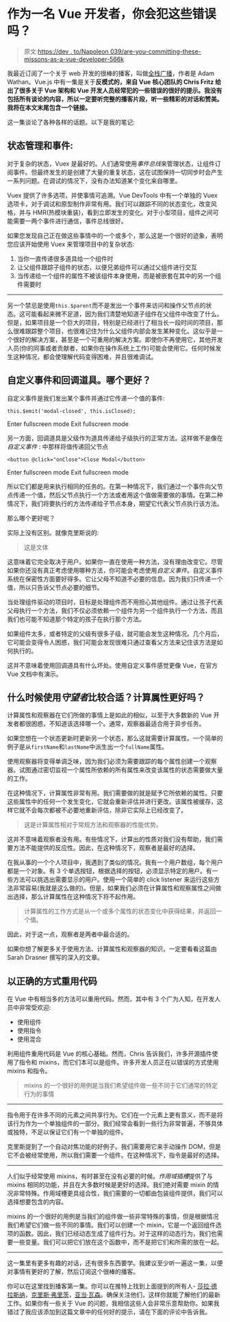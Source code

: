 # 作为一名 Vue 开发者，你会犯这些错误吗？

> 原文:[https://dev . to/Napoleon 039/are-you-committing-these-missons-as-a-vue-developer-566k](https://dev.to/napoleon039/are-you-committing-these-mistakes-as-a-vue-developer--566k)

我最近订阅了一个关于 web 开发的很棒的播客，叫做[全栈广播](https://twitter.com/fullstackradio)，作者是 Adam Wathan。Vue.js 中有一集是关于**反模式的，来自 Vue 核心团队的 Chris Fritz 给出了很多关于 Vue 架构和 Vue 开发人员经常犯的一些错误的很好的提示。我没有包括所有谈论的内容，所以一定要听完整的播客片段，听一些精彩的对话和赞美。我将在本文末尾包含一个链接。**

这一集谈论了各种各样的话题。以下是我的笔记:

## 状态管理和事件:

对于复杂的状态，Vuex 是最好的。人们通常使用*事件总线*来管理状态，让组件订阅事件。但最终发生的是创建了大量的重复状态，这在试图保持一切同步时会产生一系列问题。在调试的情况下，没有办法知道某个变化来自哪里。

Vuex 提供了许多选项，并使事情可追溯。Vue DevTools 中有一个单独的 Vuex 选项卡，对于调试和原型制作非常有用。我们可以跟踪不同的状态变化，改变风格，并与 HMR(热模块重装)，看到立即发生的变化。对于小型项目，组件之间可能需要一两个事件进行通信，事件总线很好。

如果您发现自己正在做这些事情中的一个或多个，那么这是一个很好的迹象，表明您应该开始使用 Vuex 来管理项目中的复杂状态:

1.  当你一直传递很多道具给一个组件时
2.  让父组件跟踪子组件的状态，以便兄弟组件可以通过父组件进行交互
3.  当传递给一个组件的属性不被该组件本身使用，而是被嵌套在其中的另一个组件需要时

* * *

另一个禁忌是使用`this.$parent`而不是发出一个事件来访问和操作父节点的状态。这可能看起来微不足道，因为我们清楚地知道子组件在父组件中改变了什么。但是，如果项目是一个巨大的项目，特别是已经进行了相当长一段时间的项目，那么很难跟踪整个项目，也很难记住为什么父组件内部会发生某种变化。这似乎是一个很好的解决方案，甚至是一个可重用的解决方案。即使你不再使用它，其他开发人员(你的同事或者贡献者，如果你在操作系统上工作)可能会使用它。任何时候发生这种情况，都会使理解代码变得困难，并且很难调试。

## 自定义事件和回调道具。哪个更好？

自定义事件是我们发出某个事件并通过它传递一个值的事件:

```
this.$emit('modal-closed', this.isClosed); 
```

Enter fullscreen mode Exit fullscreen mode

另一方面，回调道具是父级作为道具传递给子级执行的正常方法。这样做不是像在*自定义事件* :
中那样将值传递回父节点

```
<button @click="onClose">Close Modal</button> 
```

Enter fullscreen mode Exit fullscreen mode

所以它们都是用来执行相同的任务的。在第一种情况下，我们通过一个事件向父节点传递一个值，然后父节点执行一个方法或者用这个值做需要做的事情。在第二种情况下，我们将要执行的方法传递给子节点本身，期望它代表父节点执行该方法。

那么哪个更好呢？

实际上没有区别。就像克里斯说的:

> 这是文体

这意味着它完全取决于用户。如果你一直在使用一种方法，没有理由改变它。尽管如果你还没有真正考虑使用哪种方法，你可能会考虑使用*自定义事件*。自定义事件系统在保密性方面要好得多。它让父母不知道不必要的信息。因为我们只传递一个值，所以只告诉父节点必要的细节。

当处理组件驱动的项目时，目标是处理组件而不用担心其他组件。通过让孩子代表父母执行一个方法，我们不仅必须依赖一个组件为另一个组件执行一个方法，而且我们也可能不知道那个特定的孩子在执行那个方法。

如果组件太多，或者特定的父级有很多子级，就可能会发生这种情况。几个月后，它可能会变得令人困惑，我们可能会发现很难只通过查看父方法来记住该方法是如何执行的。

这并不意味着使用回调道具有什么坏处。使用自定义事件感觉更像 Vue，在官方 Vue 文档中有演示。

## 什么时候使用*守望者*比较合适？计算属性更好吗？

计算属性和观察器在它们所做的事情上是如此的相似，以至于大多数新的 Vue 开发者都很困惑，不知道该选择哪一个。通常，观察器最适合用于异步任务。

如果您想在一个状态更新时更新另一个状态，那么这就需要计算属性。一个简单的例子是从`firstName`和`lastName`中派生出一个`fullName`属性。

使用观察器将变得单调乏味，因为我们必须为需要跟踪的每个属性创建一个观察器。试图通过密切监视一个属性所依赖的所有属性来改变该属性的状态需要做大量的工作。

在这种情况下，计算属性非常有用。我们需要做的就是赋予它所依赖的属性。只要这些属性中的任何一个发生变化，它就会重新评估并进行更改。该属性被缓存，这样它就不会每次都被不必要地重新评估，除非它实际上已经改变了。

> 这是计算属性相对于常规方法和观察器的性能优势。

这并不意味着观察者没有用。有些情况下，计算出的性质对我们没有帮助，我们需要方法不能提供的反应性。因此，在这种情况下，观察者是最好的选择。

在我从事的一个个人项目中，我遇到了类似的情况。我有一个用户数组，每个用户都是一个对象。有 3 个单选按钮，根据选择的按钮，必须显示特定的用户。有一些方法可以挑选出需要显示的用户。使用一个简单的 click listener 来运行这些方法非常容易(我就是这么做的)。但是，如果我们必须在计算属性和观察属性之间做出选择，那么计算属性在这种情况下将不起作用。

> 计算属性的工作方式是从一个或多个属性的状态变化中获得结果，并返回一个值。

因此，对于这一点，观察者是两者中最合适的。

如果你想了解更多关于使用方法、计算属性和观察器的知识，一定要看看这篇由 Sarah Drasner 撰写的深入的文章。

## 以正确的方式重用代码

在 Vue 中有相当多的方法可以重用代码。然而，其中有 3 个广为人知，在开发人员中非常受欢迎:

*   使用组件
*   使用指令
*   使用混合

利用组件重用代码是 Vue 的核心基础。然而，Chris 告诉我们，许多开源插件使用了指令和 mixins，而它们本可以是组件。许多开发人员正在以错误的方式使用 mixins 和指令。

> mixins 的一个很好的用例是当我们希望组件做一些不同于它们通常的特定行为的事情

* * *

指令用于在许多不同的元素之间共享行为。它们在一个元素上更有意义，而不是将该行为作为一个单独组件的一部分。我们经常会看到一些行为非常普遍，不够具体或独特，不足以保证它们有一个单独的组件。

克里斯提到了一个自动对焦功能的好例子。我们需要用它来手动操作 DOM，但是它不会被经常使用，所以我们需要一个组件。在这种情况下，指令是最好的选择。

* * *

人们似乎经常使用 mixins，有时甚至在没有必要的时候。*作用域插槽*提供了与 mixins 相同的功能，并且在大多数时候是更好的选择。我们绝对需要 mixin 的情况非常特殊。作用域槽更具组合性，我们需要的一切都由包装组件提供，我们可以选择想要包含的内容。

mixins 的一个很好的用例是当我们的组件做一些非常特殊的事情，但是根据情况我们希望它们做一些不同的事情。我们可以创建一个 mixin，它是一个返回组件选项的函数。因此，我们已经动态生成了组件行为。对于这样的动态行为，我们也需要一些变量。我们可以把它们放在这个函数中，而不是把它们和所需的放在一起。

* * *

这一集里有更多有趣的对话，还有很多东西要学。我建议至少听一遍这一集，以便对事情有更好的了解，然后订阅这个很棒的播客。

你可以在这里找到播客第一集。你可以在推特上找到上面提到的所有人- [莎拉·德拉斯纳](https://twitter.com/sarah_edo)，[克里斯·弗里茨](https://twitter.com/chrisvfritz)，[亚当·瓦森](https://twitter.com/adamwathan)。确保关注他们，这样你就能了解他们的最新工作。如果你有一些关于 Vue 的问题，我相信这些人会非常乐意帮助你。如果我错过了我应该添加到这篇文章中的任何好的提示，请在下面的评论中告诉我。